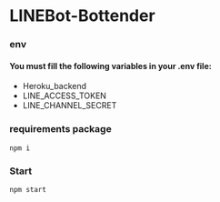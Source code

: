 # LINEBot-Bottender

### env
#### You must fill the following variables in your .env file:
- Heroku_backend
- LINE_ACCESS_TOKEN
- LINE_CHANNEL_SECRET

### requirements package
```
npm i
```

### Start
```
npm start
```